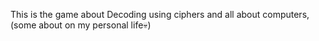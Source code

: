 This is the game about Decoding using ciphers and all about computers,(some about on my personal life💀)
